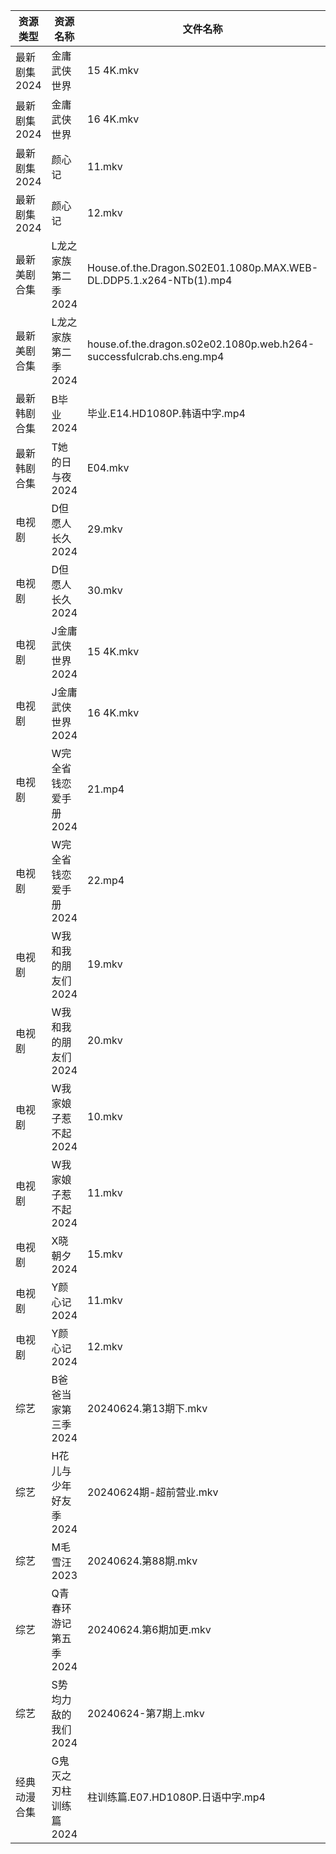 | 资源类型     | 资源名称          | 文件名称                                                                 | 分享链接                                      | 更新时间                |
| -------- | ------------- | -------------------------------------------------------------------- | ----------------------------------------- | ------------------- |
| 最新剧集2024 | 金庸武侠世界        | 15 4K.mkv                                                            | https://www.alipan.com/s/K1cwzDfcuuq      | 2024-06-24 19:10:20 |
| 最新剧集2024 | 金庸武侠世界        | 16 4K.mkv                                                            | https://www.alipan.com/s/K1cwzDfcuuq      | 2024-06-24 19:10:19 |
| 最新剧集2024 | 颜心记           | 11.mkv                                                               | https://www.alipan.com/s/sNPYHSJXXKk      | 2024-06-24 19:10:22 |
| 最新剧集2024 | 颜心记           | 12.mkv                                                               | https://www.alipan.com/s/sNPYHSJXXKk      | 2024-06-24 19:10:22 |
| 最新美剧合集   | L龙之家族第二季2024  | House.of.the.Dragon.S02E01.1080p.MAX.WEB-DL.DDP5.1.x264-NTb(1).mp4   | https://www.alipan.com/s/DyvLf3chM2K      | 2024-06-24 12:09:14 |
| 最新美剧合集   | L龙之家族第二季2024  | house.of.the.dragon.s02e02.1080p.web.h264-successfulcrab.chs.eng.mp4 | https://www.alipan.com/s/DyvLf3chM2K      | 2024-06-24 12:09:14 |
| 最新韩剧合集   | B毕业2024       | 毕业.E14.HD1080P.韩语中字.mp4                                              | https://www.alipan.com/s/fop9uyywL8B      | 2024-06-24 08:05:08 |
| 最新韩剧合集   | T她的日与夜2024    | E04.mkv                                                              | https://www.alipan.com/s/nnyTdgGkMzK      | 2024-06-24 00:09:43 |
| 电视剧      | D但愿人长久2024    | 29.mkv                                                               | https://www.alipan.com/s/FhuZUhrsRyc      | 2024-06-24 00:05:12 |
| 电视剧      | D但愿人长久2024    | 30.mkv                                                               | https://www.alipan.com/s/FhuZUhrsRyc      | 2024-06-24 00:05:12 |
| 电视剧      | J金庸武侠世界2024   | 15 4K.mkv                                                            | https://www.alipan.com/s/k9UxteoahBS      | 2024-06-24 19:06:01 |
| 电视剧      | J金庸武侠世界2024   | 16 4K.mkv                                                            | https://www.alipan.com/s/k9UxteoahBS      | 2024-06-24 19:06:01 |
| 电视剧      | W完全省钱恋爱手册2024 | 21.mp4                                                               | https://www.alipan.com/s/6gtSZmCtHmc      | 2024-06-24 00:06:51 |
| 电视剧      | W完全省钱恋爱手册2024 | 22.mp4                                                               | https://www.alipan.com/s/6gtSZmCtHmc      | 2024-06-24 00:06:51 |
| 电视剧      | W我和我的朋友们2024  | 19.mkv                                                               | https://www.alipan.com/s/e9GsReG5oro      | 2024-06-24 14:07:08 |
| 电视剧      | W我和我的朋友们2024  | 20.mkv                                                               | https://www.alipan.com/s/e9GsReG5oro      | 2024-06-24 14:07:08 |
| 电视剧      | W我家娘子惹不起2024  | 10.mkv                                                               | https://www.alipan.com/s/eP3F42j5Qvb      | 2024-06-24 19:07:11 |
| 电视剧      | W我家娘子惹不起2024  | 11.mkv                                                               | https://www.alipan.com/s/eP3F42j5Qvb      | 2024-06-24 19:07:11 |
| 电视剧      | X晓朝夕2024      | 15.mkv                                                               | https://www.alipan.com/s/xPX4YgDfFos      | 2024-06-24 14:07:24 |
| 电视剧      | Y颜心记2024      | 11.mkv                                                               | https://www.alipan.com/s/Tmjp99EAVXz      | 2024-06-24 19:07:28 |
| 电视剧      | Y颜心记2024      | 12.mkv                                                               | https://www.alipan.com/s/Tmjp99EAVXz      | 2024-06-24 19:07:27 |
| 综艺       | B爸爸当家第三季2024  | 20240624.第13期下.mkv                                                   | https://www.alipan.com/s/CZcWZGAe35k      | 2024-06-24 14:07:32 |
| 综艺       | H花儿与少年好友季2024 | 20240624期-超前营业.mkv                                                   | https://www.alipan.com/s/F192eKH9dMy      | 2024-06-24 14:07:57 |
| 综艺       | M毛雪汪2023      | 20240624.第88期.mkv                                                    | https://www.aliyundrive.com/s/asPqfgPRqAg | 2024-06-24 14:08:12 |
| 综艺       | Q青春环游记第五季2024 | 20240624.第6期加更.mkv                                                   | https://www.alipan.com/s/t3StjPH9G3k      | 2024-06-24 14:08:33 |
| 综艺       | S势均力敌的我们2024  | 20240624-第7期上.mkv                                                    | https://www.alipan.com/s/XsFhEtje2h7      | 2024-06-24 18:08:33 |
| 经典动漫合集   | G鬼灭之刃柱训练篇2024 | 柱训练篇.E07.HD1080P.日语中字.mp4                                            | https://www.alipan.com/s/TUbwt4s24F2      | 2024-06-24 00:10:11 |
